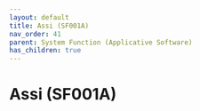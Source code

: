 ```yaml
---
layout: default
title: Assi (SF001A)
nav_order: 41
parent: System Function (Applicative Software)
has_children: true
---
```

# Assi (SF001A)
